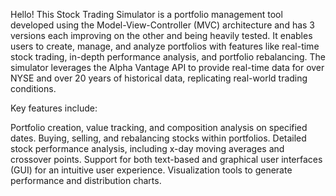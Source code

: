 Hello!
This Stock Trading Simulator is a portfolio management tool developed using the Model-View-Controller (MVC) architecture and has 3 versions each improving on the other and being heavily tested.
It enables users to create, manage, and analyze portfolios with features like real-time stock trading, in-depth performance analysis, and portfolio rebalancing.
The simulator leverages the Alpha Vantage API to provide real-time data for over NYSE and over 20 years of historical data, replicating real-world trading conditions.

Key features include:

Portfolio creation, value tracking, and composition analysis on specified dates.
Buying, selling, and rebalancing stocks within portfolios.
Detailed stock performance analysis, including x-day moving averages and crossover points.
Support for both text-based and graphical user interfaces (GUI) for an intuitive user experience.
Visualization tools to generate performance and distribution charts.

